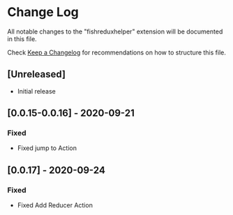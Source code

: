 # Change Log

All notable changes to the "fishreduxhelper" extension will be documented in this file.

Check [Keep a Changelog](http://keepachangelog.com/) for recommendations on how to structure this file.

## [Unreleased]

- Initial release
  
## [0.0.15-0.0.16] - 2020-09-21

### Fixed

- Fixed jump to Action
  
## [0.0.17] - 2020-09-24

### Fixed

- Fixed Add Reducer Action